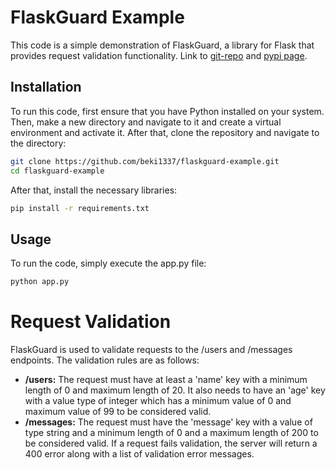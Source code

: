 # FlaskGuard Example

This code is a simple demonstration of FlaskGuard, a library for Flask that provides request validation functionality.
Link to [git-repo](https://github.com/beki1337/FlaskGuard) and [pypi page](https://pypi.org/project/flask-guard/).

## Installation

To run this code, first ensure that you have Python installed on your system.
Then, make a new directory and navigate to it and create a virtual environment and activate it.
After that, clone the repository and navigate to the directory:
```bash
git clone https://github.com/beki1337/flaskguard-example.git
cd flaskguard-example
```

After that, install the necessary libraries:
```bash
pip install -r requirements.txt
```

## Usage 

To run the code, simply execute the app.py file:

```bash
python app.py
```

# Request Validation
FlaskGuard is used to validate requests to the /users and /messages endpoints. The validation rules are as follows:

- **/users:** The request must have at least a 'name' key with a minimum length of 0 and maximum length of 20. It also needs to have an 'age' key with a value type of integer which has a minimum value of 0 and maximum value of 99 to be considered valid.
- **/messages:** The request must have the 'message' key with a value of type string and a minimum length of 0 and a maximum length of 200 to be considered valid.
If a request fails validation, the server will return a 400 error along with a list of validation error messages.


